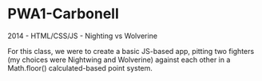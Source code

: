 # PWA1-Carbonell
2014 - HTML/CSS/JS - Nighting vs Wolverine

For this class, we were to create a basic JS-based app, pitting two fighters (my choices were Nightwing and Wolverine) against each other in a Math.floor() calculated-based point system.
